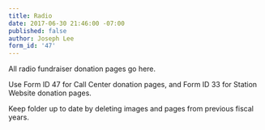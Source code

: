 ```yaml
---
title: Radio
date: 2017-06-30 21:46:00 -07:00
published: false
author: Joseph Lee
form_id: '47'
---
```


All radio fundraiser donation pages go here. 

Use Form ID 47 for Call Center donation pages, and Form ID 33 for Station Website donation pages. 

Keep folder up to date by deleting images and pages from previous fiscal years. 
